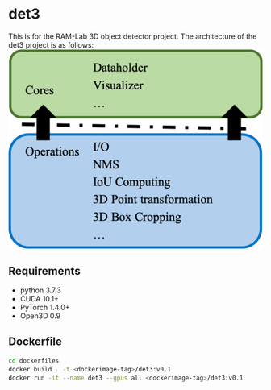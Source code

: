 # det3

This is for the RAM-Lab 3D object detector project.
The architecture of the det3 project is as follows:
![arch](./figure/det3_v0.1_arch.png)

## Requirements

- python 3.7.3
- CUDA 10.1+
- PyTorch 1.4.0+
- Open3D 0.9


## Dockerfile

```sh
cd dockerfiles
docker build . -t <dockerimage-tag>/det3:v0.1
docker run -it --name det3 --gpus all <dockerimage-tag>/det3:v0.1
```
